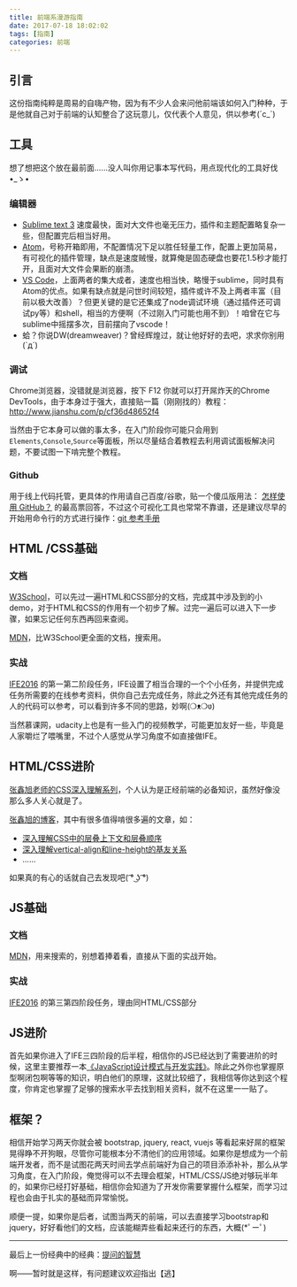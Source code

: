 ```yaml
---
title: 前端系漫游指南
date: 2017-07-18 18:02:02
tags: [指南]
categories: 前端
---
```


## 引言

这份指南纯粹是周易的自嗨产物，因为有不少人会来问他前端该如何入门种种，于是他就自己对于前端的认知整合了这玩意儿，仅代表个人意见，供以参考(´c_`)

## 工具

想了想把这个放在最前面......没人叫你用记事本写代码，用点现代化的工具好伐•_ゝ•

### 编辑器

- [Sublime text 3](https://www.sublimetext.com/3) 速度最快，面对大文件也毫无压力，插件和主题配置略复杂一些，但配置完后相当好用。
- [Atom](https://atom.io/)，号称开箱即用，不配置情况下足以胜任轻量工作，配置上更加简易，有可视化的插件管理，缺点是速度贼慢，就算俺是固态硬盘也要花1.5秒才能打开，且面对大文件会果断的崩溃。
- [VS Code](https://code.visualstudio.com/)，上面两者的集大成者，速度也相当快，略慢于sublime，同时具有Atom的优点。如果有缺点就是问世时间较短，插件或许不及上两者丰富（目前以极大改善）？但更关键的是它还集成了node调试环境（通过插件还可调试py等）和shell，相当的方便啊（不过刚入门可能也用不到）！咱曾在它与sublime中摇摆多次，目前摆向了vscode！
- 蛤？你说DW(dreamweaver)？曾经辉煌过，就让他好好的去吧，求求你别用(`д´)

### 调试

Chrome浏览器，没错就是浏览器，按下 F12 你就可以打开屌炸天的Chrome DevTools，由于本身过于强大，直接贴一篇（刚刚找的）教程：http://www.jianshu.com/p/cf36d48652f4

当然由于它本身可以做的事太多，在入门阶段你可能只会用到`Elements`,`Console`,`Source`等面板，所以尽量结合着教程去利用调试面板解决问题，不要试图一下啃完整个教程。

### Github

用于线上代码托管，更具体的作用请自己百度/谷歌，贴一个傻瓜版用法： [怎样使用 GitHub？](https://www.zhihu.com/question/20070065) 的最高票回答，不过这个可视化工具也常常不靠谱，还是建议尽早的开始用命令行的方式进行操作：[git 参考手册](http://gitref.justjavac.com/)

## HTML /CSS基础

### 文档

[W3School](http://www.w3school.com.cn/)，可以先过一遍HTML和CSS部分的文档，完成其中涉及到的小demo，对于HTML和CSS的作用有一个初步了解。过完一遍后可以进入下一步骤，如果忘记任何东西再回来查阅。

[MDN](https://developer.mozilla.org/cn/)，比W3School更全面的文档，搜索用。

### 实战

[IFE2016](http://ife.baidu.com/2016/task/all) 的第一第二阶段任务，IFE设置了相当合理的一个个小任务，并提供完成任务所需要的在线参考资料，供你自己去完成任务，除此之外还有其他完成任务的人的代码可以参考，可以看到许多不同的思路，妙啊(❍ᴥ❍ʋ)

当然慕课网，udacity上也是有一些入门的视频教学，可能更加友好一些，毕竟是人家嚼烂了喂嘴里，不过个人感觉从学习角度不如直接做IFE。

## HTML/CSS进阶

[张鑫旭老师的CSS深入理解系列](http://www.imooc.com/u/197450/courses?sort=publish)，个人认为是正经前端的必备知识，虽然好像没那么多人关心就是了。

[张鑫旭的博客](http://www.zhangxinxu.com/wordpress/)，其中有很多值得啃很多遍的文章，如：

- [深入理解CSS中的层叠上下文和层叠顺序](http://www.zhangxinxu.com/wordpress/2016/01/understand-css-stacking-context-order-z-index/)
- [深入理解vertical-align和line-height的基友关系](http://www.zhangxinxu.com/wordpress/2015/08/css-deep-understand-vertical-align-and-line-height/)
- ......

如果真的有心的话就自己去发现吧( ͡° ͜ʖ ͡°)

## JS基础

### 文档

[MDN](https://developer.mozilla.org/cn/)，用来搜索的，别想着捧着看，直接从下面的实战开始。

### 实战

[IFE2016](http://ife.baidu.com/2016/task/all) 的第三第四阶段任务，理由同HTML/CSS部分

## JS进阶

首先如果你进入了IFE三四阶段的后半程，相信你的JS已经达到了需要进阶的时候，这里主要推荐一本[《JavaScript设计模式与开发实践》](https://book.douban.com/subject/26382780/)。除此之外你也掌握原型啊闭包啊等等的知识，明白他们的原理，这就比较细了，我相信等你达到这个程度，你肯定也掌握了足够的搜索水平去找到相关资料，就不在这里一一贴了。

## 框架？

相信开始学习两天你就会被 bootstrap, jquery, react, vuejs 等看起来好屌的框架晃得睁不开狗眼，尽管你可能根本分不清他们的应用领域。如果你是想成为一个前端开发者，而不是试图花两天时间去学点前端好为自己的项目添添补补，那么从学习角度，在入门阶段，俺觉得可以不去理会框架，HTML/CSS/JS绝对够玩半年的，如果你已经打好基础，相信你会知道为了开发你需要掌握什么框架，而学习过程也会由于扎实的基础而异常愉悦。

顺便一提，如果你是后者，试图当两天的前端，可以去直接学习bootstrap和jquery，好好看他们的文档，应该能糊弄些看起来还行的东西，大概(*ﾟーﾟ)

------

最后上一份经典中的经典：[提问的智慧](https://github.com/ryanhanwu/How-To-Ask-Questions-The-Smart-Way/blob/master/README-zh_CN.md)

啊——暂时就是这样，有问题建议欢迎指出【逃】